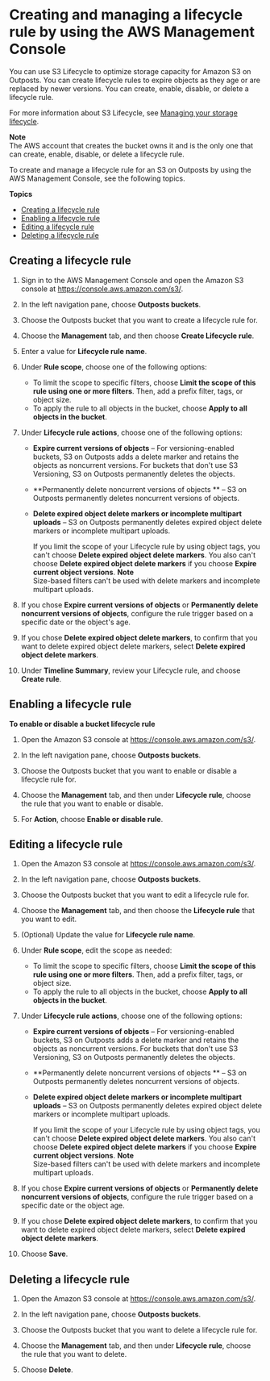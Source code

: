 # Creating and managing a lifecycle rule by using the AWS Management Console<a name="S3OutpostsLifecycleConsole"></a>

You can use S3 Lifecycle to optimize storage capacity for Amazon S3 on Outposts\. You can create lifecycle rules to expire objects as they age or are replaced by newer versions\. You can create, enable, disable, or delete a lifecycle rule\.

For more information about S3 Lifecycle, see [Managing your storage lifecycle](object-lifecycle-mgmt.md)\.

**Note**  
The AWS account that creates the bucket owns it and is the only one that can create, enable, disable, or delete a lifecycle rule\.

To create and manage a lifecycle rule for an S3 on Outposts by using the AWS Management Console, see the following topics\.

**Topics**
+ [Creating a lifecycle rule](#s3-outposts-bucket-create-lifecycle)
+ [Enabling a lifecycle rule](#s3-outposts-bucket-enable-lifecycle)
+ [Editing a lifecycle rule](#s3-outposts-bucket-edit-lifecycle)
+ [Deleting a lifecycle rule](#s3-outposts-bucket-delete-lifecycle)

## Creating a lifecycle rule<a name="s3-outposts-bucket-create-lifecycle"></a>

1. Sign in to the AWS Management Console and open the Amazon S3 console at [https://console\.aws\.amazon\.com/s3/](https://console.aws.amazon.com/s3/)\.

1. In the left navigation pane, choose **Outposts buckets**\.

1. Choose the Outposts bucket that you want to create a lifecycle rule for\.

1. Choose the **Management** tab, and then choose **Create Lifecycle rule**\.

1. Enter a value for **Lifecycle rule name**\.

1. Under **Rule scope**, choose one of the following options:
   + To limit the scope to specific filters, choose **Limit the scope of this rule using one or more filters**\. Then, add a prefix filter, tags, or object size\.
   + To apply the rule to all objects in the bucket, choose **Apply to all objects in the bucket**\.

1. Under **Lifecycle rule actions**, choose one of the following options:
   + **Expire current versions of objects** – For versioning\-enabled buckets, S3 on Outposts adds a delete marker and retains the objects as noncurrent versions\. For buckets that don't use S3 Versioning, S3 on Outposts permanently deletes the objects\.
   + **Permanently delete noncurrent versions of objects ** – S3 on Outposts permanently deletes noncurrent versions of objects\. 
   + **Delete expired object delete markers or incomplete multipart uploads** – S3 on Outposts permanently deletes expired object delete markers or incomplete multipart uploads\.

     If you limit the scope of your Lifecycle rule by using object tags, you can't choose **Delete expired object delete markers**\. You also can't choose **Delete expired object delete markers** if you choose **Expire current object versions**\.
**Note**  
Size\-based filters can't be used with delete markers and incomplete multipart uploads\.

1. If you chose **Expire current versions of objects** or **Permanently delete noncurrent versions of objects**, configure the rule trigger based on a specific date or the object's age\. 

1. If you chose **Delete expired object delete markers**, to confirm that you want to delete expired object delete markers, select **Delete expired object delete markers**\.

1. Under **Timeline Summary**, review your Lifecycle rule, and choose **Create rule**\.

## Enabling a lifecycle rule<a name="s3-outposts-bucket-enable-lifecycle"></a>

**To enable or disable a bucket lifecycle rule**

1. Open the Amazon S3 console at [https://console\.aws\.amazon\.com/s3/](https://console.aws.amazon.com/s3/)\.

1. In the left navigation pane, choose **Outposts buckets**\.

1. Choose the Outposts bucket that you want to enable or disable a lifecycle rule for\.

1. Choose the **Management** tab, and then under **Lifecycle rule**, choose the rule that you want to enable or disable\.

1. For **Action**, choose **Enable or disable rule**\.

## Editing a lifecycle rule<a name="s3-outposts-bucket-edit-lifecycle"></a>

1. Open the Amazon S3 console at [https://console\.aws\.amazon\.com/s3/](https://console.aws.amazon.com/s3/)\.

1. In the left navigation pane, choose **Outposts buckets**\.

1. Choose the Outposts bucket that you want to edit a lifecycle rule for\.

1. Choose the **Management** tab, and then choose the **Lifecycle rule** that you want to edit\.

1. \(Optional\) Update the value for **Lifecycle rule name**\.

1. Under **Rule scope**, edit the scope as needed:
   + To limit the scope to specific filters, choose **Limit the scope of this rule using one or more filters**\. Then, add a prefix filter, tags, or object size\.
   + To apply the rule to all objects in the bucket, choose **Apply to all objects in the bucket**\.

1. Under **Lifecycle rule actions**, choose one of the following options:
   + **Expire current versions of objects** – For versioning\-enabled buckets, S3 on Outposts adds a delete marker and retains the objects as noncurrent versions\. For buckets that don't use S3 Versioning, S3 on Outposts permanently deletes the objects\.
   + **Permanently delete noncurrent versions of objects ** – S3 on Outposts permanently deletes noncurrent versions of objects\. 
   + **Delete expired object delete markers or incomplete multipart uploads** – S3 on Outposts permanently deletes expired object delete markers or incomplete multipart uploads\.

     If you limit the scope of your Lifecycle rule by using object tags, you can't choose **Delete expired object delete markers**\. You also can't choose **Delete expired object delete markers** if you choose **Expire current object versions**\.
**Note**  
Size\-based filters can't be used with delete markers and incomplete multipart uploads\.

1. If you chose **Expire current versions of objects** or **Permanently delete noncurrent versions of objects**, configure the rule trigger based on a specific date or the object age\. 

1. If you chose **Delete expired object delete markers**, to confirm that you want to delete expired object delete markers, select **Delete expired object delete markers**\.

1. Choose **Save**\.

## Deleting a lifecycle rule<a name="s3-outposts-bucket-delete-lifecycle"></a>

1. Open the Amazon S3 console at [https://console\.aws\.amazon\.com/s3/](https://console.aws.amazon.com/s3/)\.

1. In the left navigation pane, choose **Outposts buckets**\.

1. Choose the Outposts bucket that you want to delete a lifecycle rule for\.

1. Choose the **Management** tab, and then under **Lifecycle rule**, choose the rule that you want to delete\.

1. Choose **Delete**\.